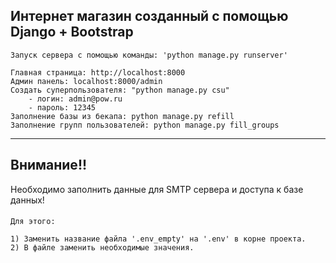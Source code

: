 ## Интернет магазин созданный с помощью Django + Bootstrap

    Запуск сервера с помощью команды: 'python manage.py runserver'
    
    Главная страница: http://localhost:8000
    Админ панель: localhost:8000/admin
    Создать суперпользователя: "python manage.py csu"
        - логин: admin@pow.ru
        - пароль: 12345
    Заполнение базы из бекапа: python manage.py refill
    Заполнение групп пользователей: python manage.py fill_groups

___
## Внимание!! 
Необходимо заполнить данные для SMTP сервера и доступа к базе данных!
####
    Для этого:

    1) Заменить название файла '.env_empty' на '.env' в корне проекта.
    2) В файле заменить необходимые значения.